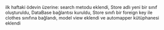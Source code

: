 ilk haftaki ödevin üzerine: search metodu eklendi, Store adlı yeni bir sınıf oluşturuldu, DataBase bağlantısı kuruldu, Store sınıfı bir foreign key ile clothes sınıfına bağlandı, model view eklendi ve automapper kütüphanesi eklendi
